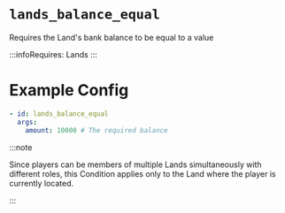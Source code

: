 # `lands_balance_equal`

Requires the Land's bank balance to be equal to a value

:::infoRequires:
Lands
:::
# Example Config
```yaml
- id: lands_balance_equal
  args:
    amount: 10000 # The required balance
```

:::note  
  
Since players can be members of multiple Lands simultaneously with different roles, this Condition applies only to the Land where the player is currently located.

:::